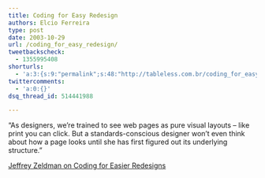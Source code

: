 ```yaml
---
title: Coding for Easy Redesign
authors: Elcio Ferreira
type: post
date: 2003-10-29
url: /coding_for_easy_redesign/
tweetbackscheck:
  - 1355995408
shorturls:
  - 'a:3:{s:9:"permalink";s:48:"http://tableless.com.br/coding_for_easy_redesign";s:7:"tinyurl";s:26:"http://tinyurl.com/4y9lzqu";s:4:"isgd";s:19:"http://is.gd/H6wIlJ";}'
twittercomments:
  - 'a:0:{}'
dsq_thread_id: 514441988

---
```

&#8220;As designers, we&#8217;re trained to see web pages as pure visual layouts &#8211; like print you can click. But a standards-conscious designer won&#8217;t even think about how a page looks until she has first figured out its underlying structure.&#8221;
              
[Jeffrey Zeldman on Coding for Easier Redesigns][1]

 [1]: http://www.macromedia.com/newsletters/edge/october2003/index.html?sectionIndex=1&trackingid=OMN_AAJT